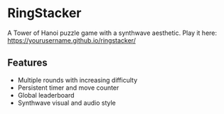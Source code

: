 # RingStacker

A Tower of Hanoi puzzle game with a synthwave aesthetic.
Play it here: https://yourusername.github.io/ringstacker/

## Features
- Multiple rounds with increasing difficulty
- Persistent timer and move counter
- Global leaderboard
- Synthwave visual and audio style
